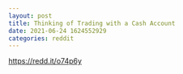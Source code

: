 ```yaml
--- 
layout: post 
title: Thinking of Trading with a Cash Account 
date: 2021-06-24 1624552929 
categories: reddit 
--- 
```

https://redd.it/o74p6y